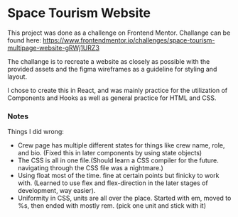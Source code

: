 # Space Tourism Website

This project was done as a challenge on Frontend Mentor.
Challange can be found here: https://www.frontendmentor.io/challenges/space-tourism-multipage-website-gRWj1URZ3


The challange is to recreate a website as closely as possible with the provided assets and the figma wireframes as a guideline for styling and layout.

I chose to create this in React, and was mainly practice for the utilization of Components and Hooks as well as general practice for HTML and CSS.

### Notes
  Things I did wrong:
  - Crew page has multiple different states for things like crew name, role, and bio. (Fixed this in later components by using state objects)
  - The CSS is all in one file.(Should learn a CSS compiler for the future. navigating through the CSS file was a nightmare.)
  - Using float most of the time. fine at certain points but finicky to work with. (Learned to use flex and flex-direction in the later stages of development, way easier).
  - Uniformity in CSS, units are all over the place. Started with em, moved to %s, then ended with mostly rem. (pick one unit and stick with it)
